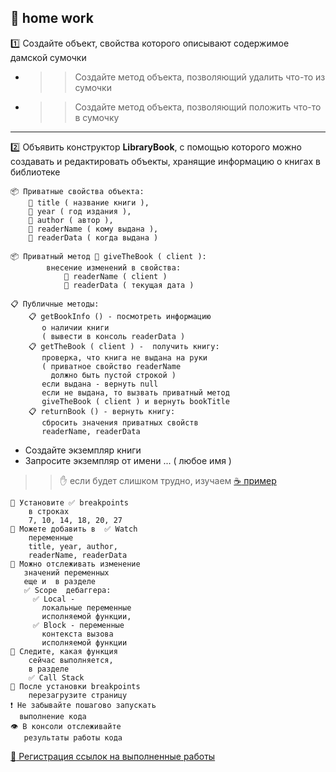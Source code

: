 ## :briefcase: home work

:one: Создайте объект, свойства которого описывают содержимое дамской сумочки
* >>    Создайте метод объекта, позволяющий удалить что-то из сумочки
* >>    Создайте метод объекта, позволяющий положить что-то в сумочку

***

:two: Объявить конструктор **LibraryBook**, с помощью которого можно создавать и редактировать объекты, хранящие информацию о книгах в библиотеке

    📦 Приватные свойства объекта:
        🔑 title ( название книги ),
        🔑 year ( год издания ),
        🔑 author ( автор ),
        🔑 readerName ( кому выдана ),
        🔑 readerData ( когда выдана )

    📦 Приватный метод 🔑 giveTheBook ( client ):
            внесение изменений в свойства:
                🔑 readerName ( client )
                🔑 readerData ( текущая дата )

    📋 Публичные методы:
        📋 getBookInfo () - посмотреть информацию 
           о наличии книги 
           ( вывести в консоль readerData )
        📋 getTheBook ( client ) -  получить книгу:
           проверка, что книга не выдана на руки 
           ( приватное свойство readerName 
             должно быть пустой строкой )
           если выдана - вернуть null
           если не выдана, то вызвать приватный метод 
           giveTheBook ( client ) и вернуть bookTitle
        📋 returnBook () - вернуть книгу:
           сбросить значения приватных свойств
           readerName, readerData

* Создайте экземпляр книги
* Запросите экземпляр от имени ... ( любое имя )

>> :raised_hand: если будет слишком трудно, изучаем [:coffee: пример](https://garevna.github.io/js-samples/#10)

    👀 Установите ✅ breakpoints
        в строках  
        7, 10, 14, 18, 20, 27
    👀 Можете добавить в  ✅ Watch  
        переменные
        title, year, author, 
        readerName, readerData
    👀 Mожно отслеживать изменение 
       значений переменных
       еще и  в разделе  
       ✅ Scope  дебаггера:
         ✅ Local - 
           локальные переменные 
           исполняемой функции,
         ✅ Block - переменные 
           контекста вызова
           исполняемой функции
    👀 Следите, какая функция 
        сейчас выполняется, 
        в разделе 
        ✅ Call Stack
    🔄 После установки breakpoints 
        перезагрузите страницу
    ❗ Не забывайте пошагово запускать 
      выполнение кода
    👁 В консоли отслеживайте 
       результаты работы кода

[:link: Регистрация ссылок на выполненные работы](https://docs.google.com/forms/d/e/1FAIpQLSfOSdwsiPYl1NO2hnzv6vEp4On2X03sU2RafmnLQrWE_1znzA/viewform)